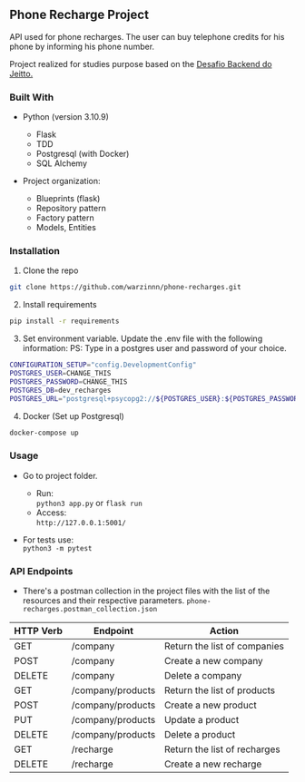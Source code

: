 ## Phone Recharge Project


API used for phone recharges. The user can buy telephone credits for his phone by informing his phone number.

Project realized for studies purpose based on the [Desafio Backend do Jeitto.](https://github.com/Jeitto/jeitto-backend-challenge-201901)


### Built With
- Python (version 3.10.9)
    - Flask
    - TDD
    - Postgresql (with Docker)
    - SQL Alchemy

- Project organization:
    - Blueprints (flask)
    - Repository pattern
    - Factory pattern
    - Models, Entities

### Installation

1. Clone the repo
```sh
git clone https://github.com/warzinnn/phone-recharges.git
```

2. Install requirements
```sh
pip install -r requirements
```

3. Set environment variable. Update the .env file with the following information:
PS: Type in a postgres user and password of your choice.
```sh
CONFIGURATION_SETUP="config.DevelopmentConfig"
POSTGRES_USER=CHANGE_THIS
POSTGRES_PASSWORD=CHANGE_THIS
POSTGRES_DB=dev_recharges
POSTGRES_URL="postgresql+psycopg2://${POSTGRES_USER}:${POSTGRES_PASSWORD}@localhost:5432/${POSTGRES_DB}"
```

4. Docker (Set up Postgresql)
```sh
docker-compose up
```

### Usage
- Go to project folder. 
    - Run:  
        `python3 app.py` or `flask run`
    - Access:  
        `http://127.0.0.1:5001/`

- For tests use:  
    `python3 -m pytest`

### API Endpoints
- There's a postman collection in the project files with the list of the resources and their respective parameters.
    `phone-recharges.postman_collection.json`

| HTTP Verb | Endpoint | Action |
| --- | --- | --- |
| GET | /company |  Return the list of companies |
| POST | /company |  Create a new company |
| DELETE | /company |  Delete a company |
| GET | /company/products |  Return the list of products |
| POST | /company/products |  Create a new product |
| PUT | /company/products |  Update a product |
| DELETE | /company/products |  Delete a product |
| GET | /recharge |  Return the list of recharges |
| DELETE | /recharge |  Create a new recharge |

